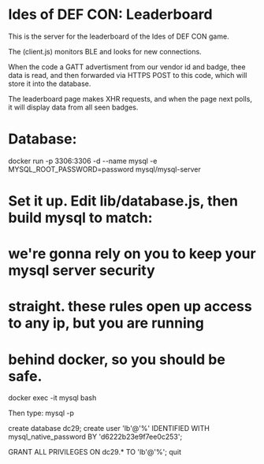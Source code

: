 # Ides of DEF CON: Leaderboard

This is the server for the leaderboard of the Ides of DEF CON game.

The (client.js) monitors BLE and looks for new connections.

When the code a GATT advertisment from our vendor id and badge, thee
data is read, and then forwarded via HTTPS POST to this code, which
will store it into the database.

The leaderboard page makes XHR requests, and when the page next polls,
it will display data from all seen badges.


# Database:

docker run -p 3306:3306 -d --name mysql -e MYSQL_ROOT_PASSWORD=password mysql/mysql-server

# Set it up. Edit lib/database.js, then build mysql to match:

# we're gonna rely on you to keep your mysql server security
# straight. these rules open up access to any ip, but you are running
# behind docker, so you should be safe.

docker exec -it mysql bash

Then type:
   mysql -p

   <login with the password>
   create database dc29;
   create user 'lb'@'%' IDENTIFIED WITH mysql_native_password BY 'd6222b23e9f7ee0c253';

   GRANT ALL PRIVILEGES ON dc29.* TO 'lb'@'%';
   quit

